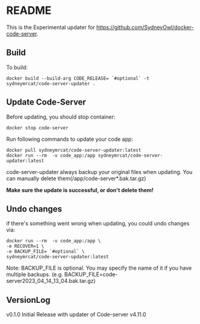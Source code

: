 # README
This is the Experimental updater for https://github.com/SydneyOwl/docker-code-server.
## Build

To build:
```
docker build --build-arg CODE_RELEASE= `#optional` -t sydneymrcat/code-server-updater .
```
## Update Code-Server
Before updating, you should stop container:
```
docker stop code-server
```

Run following commands to update your code app:
```
docker pull sydneymrcat/code-server-updater:latest
docker run --rm  -v code_app:/app sydneymrcat/code-server-updater:latest
```

code-server-updater always backup your original files when updating. You can manually delete them(/app/code-server*.bak.tar.gz)

**Make sure the update is successful, or don't delete them!**
## Undo changes

if there's something went wrong when updating, you could undo changes via:
```
docker run --rm  -v code_app:/app \
-e RECOVER=1 \
-e BACKUP_FILE= `#optional` \
sydneymrcat/code-server-updater:latest
```
Note: BACKUP_FILE is optional. You may specify the name of it if you have multiple backups. (e.g. BACKUP_FILE=code-server2023_04_14_13_04.bak.tar.gz)


## VersionLog

v0.1.0 Initial Release with updater of Code-server v4.11.0